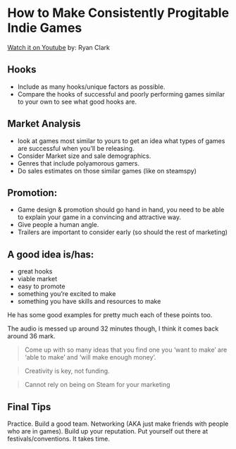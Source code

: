 # How to Make Consistently Progitable Indie Games
[Watch it on Youtube]()
by: Ryan Clark

## Hooks
- Include as many hooks/unique factors as possible.
- Compare the hooks of successful and poorly performing games similar to your own to see what good hooks are.

## Market Analysis
- look at games most similar to yours to get an idea what types of games are successful when you’ll be releasing. 
- Consider Market size and sale demographics. 
- Genres that include polyamorous gamers.
- Do sales estimates on those similar games (like on steamspy)

## Promotion: 
- Game design & promotion should go hand in hand, you need to be able to explain your game in a convincing and attractive way. 
- Give people a human angle. 
- Trailers are important to consider early (so should the rest of marketing)

## A good idea is/has:
- great hooks
- viable market
- easy to promote
- something you’re excited to make
- something you have skills and resources to make

He has some good examples for pretty much each of these points too.

The audio is messed up around 32 minutes though, I think it comes back around 36 mark.

> Come up with so many ideas that you find one you ‘want to make’ are ‘able to make’ and ‘will make enough money’. 

> Creativity is key, not funding.

> Cannot rely on being on Steam for your marketing

## Final Tips
Practice. 
Build a good team. 
Networking (AKA just make friends with people who are in games). 
Build up your reputation.
Put yourself out there at festivals/conventions. 
It takes time.
